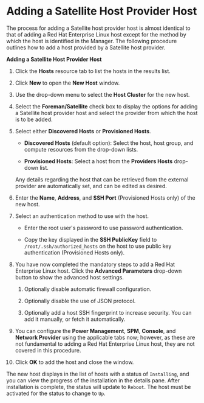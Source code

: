 # Adding a Satellite Host Provider Host

The process for adding a Satellite host provider host is almost identical to that of adding a Red Hat Enterprise Linux host except for the method by which the host is identified in the Manager. The following procedure outlines how to add a host provided by a Satellite host provider.

**Adding a Satellite Host Provider Host**

1. Click the **Hosts** resource tab to list the hosts in the results list.

2. Click **New** to open the **New Host** window.

3. Use the drop-down menu to select the **Host Cluster** for the new host.

4. Select the **Foreman/Satellite** check box to display the options for adding a Satellite host provider host and select the provider from which the host is to be added.

5. Select either **Discovered Hosts** or **Provisioned Hosts**.

    * **Discovered Hosts** (default option): Select the host, host group, and compute resources from the drop-down lists.

    * **Provisioned Hosts**: Select a host from the **Providers Hosts** drop-down list.

    Any details regarding the host that can be retrieved from the external provider are automatically set, and can be edited as desired.

6. Enter the **Name**, **Address**, and **SSH Port** (Provisioned Hosts only) of the new host.

7. Select an authentication method to use with the host.

    * Enter the root user's password to use password authentication.

    * Copy the key displayed in the **SSH PublicKey** field to `/root/.ssh/authorized_hosts` on the host to use public key authentication (Provisioned Hosts only).

8. You have now completed the mandatory steps to add a Red Hat Enterprise Linux host. Click the **Advanced Parameters** drop-down button to show the advanced host settings.

    1. Optionally disable automatic firewall configuration.

    2. Optionally disable the use of JSON protocol.

    3. Optionally add a host SSH fingerprint to increase security. You can add it manually, or fetch it automatically.

9. You can configure the **Power Management**, **SPM**, **Console**, and **Network Provider** using the applicable tabs now; however, as these are not fundamental to adding a Red Hat Enterprise Linux host, they are not covered in this procedure.

10. Click **OK** to add the host and close the window.

The new host displays in the list of hosts with a status of `Installing`, and you can view the progress of the installation in the details pane. After installation is complete, the status will update to `Reboot`. The host must be activated for the status to change to `Up`.
